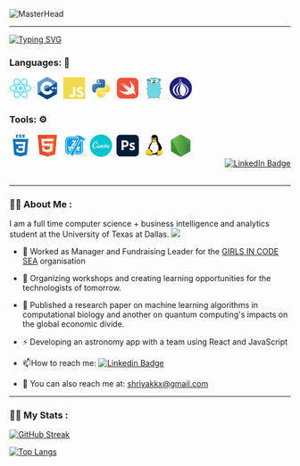 ![MasterHead](...)
<div id="header" align="center">
</div>

---
[![Typing SVG](https://readme-typing-svg.demolab.com/?lines=A+founder+🌱;A+student+👩‍🎓;A+leader+🚀;A+programmer+👩🏻‍💻;A+content+creator+📸;An+Aspiring+intern+💼)](https://git.io/typing-svg)

<h3>Languages: 📝</h3>
<div>
  <img src="https://github.com/devicons/devicon/blob/master/icons/react/react-original.svg" title="React" alt="React" width="40" height="40"/>&nbsp;
  <img src="https://github.com/devicons/devicon/blob/master/icons/cplusplus/cplusplus-original.svg" title="C++" alt="C++" width="40" height="40"/>&nbsp;
  <img src="https://github.com/devicons/devicon/blob/master/icons/javascript/javascript-plain.svg" title="JavaScript" alt="JavaScript" width="40" height="40"/>&nbsp;
  <img src="https://github.com/devicons/devicon/blob/master/icons/python/python-original.svg" title="Python" alt="Python" width="40" height="40"/>&nbsp;
  <img src="https://github.com/devicons/devicon/blob/master/icons/swift/swift-original.svg" title="Swift" alt="Swift" width="40" height="40"/>&nbsp;
  <img src="https://github.com/devicons/devicon/blob/master/icons/go/go-original.svg" title="Go" alt="Go" width="40" height="40"/>&nbsp;
  <img src="https://github.com/devicons/devicon/blob/master/icons/perl/perl-original.svg" title="Perl" alt="Perl" width="40" height="40"/>&nbsp;
</div>

<h3>Tools: ⚙️</h3>
<div>
  <img src="https://github.com/devicons/devicon/blob/master/icons/css3/css3-plain-wordmark.svg" title="CSS3" alt="CSS" width="40" height="40"/>&nbsp;
  <img src="https://github.com/devicons/devicon/blob/master/icons/html5/html5-original.svg" title="HTML5" alt="HTML" width="40" height="40"/>&nbsp;
  <img src="https://github.com/devicons/devicon/blob/master/icons/xcode/xcode-plain.svg" title="Xcode" alt="Xcode" width="40" height="40"/>&nbsp;
  <img src="https://github.com/devicons/devicon/blob/master/icons/canva/canva-original.svg" title="Canva" alt="Canva" width="40" height="40"/>&nbsp;
  <img src="https://github.com/devicons/devicon/blob/master/icons/photoshop/photoshop-plain.svg" title="Photoshop" alt="Photoshop" width="40" height="40"/>&nbsp;
  <img src="https://github.com/devicons/devicon/blob/master/icons/linux/linux-original.svg" title="Linux" alt="Linux" width="40" height="40"/>&nbsp;
  <img src="https://github.com/devicons/devicon/blob/master/icons/nodejs/nodejs-original.svg" title="Node.js" alt="Node.js" width="40" height="40"/>
</div>

<div id="badges" align="right">
  <a href="https://www.linkedin.com/in/shriya-kalyan-7b8130243/">
    <img src="https://img.shields.io/badge/LinkedIn-blue?style=for-the-badge&logo=linkedin&logoColor=white" alt="LinkedIn Badge"/>
  </a>
</div>

<img src="https://komarev.com/ghpvc/?username=shriya77&style=flat-square&color=blue" alt=""/>

---

### :woman_technologist: About Me :
I am a full time computer science + business intelligence and analytics student at the University of Texas at Dallas. <img src="https://media.giphy.com/media/WUlplcMpOCEmTGBtBW/giphy.gif" width="30">
- :telescope: Worked as Manager and Fundraising Leader for the [GIRLS IN CODE SEA](https://www.instagram.com/girlsincodesea/) organisation

- :seedling: Organizing workshops and creating learning opportunities for the technologists of tomorrow.

- 📕 Published a research paper on machine learning algorithms in computational biology and another on quantum computing's impacts on the global economic divide.

- :zap: Developing an astronomy app with a team using React and JavaScript

- :mailbox:How to reach me: [![Linkedin Badge](https://img.shields.io/badge/-kakbar-blue?style=flat&logo=Linkedin&logoColor=white)](https://www.linkedin.com/in/shriya-kalyan-7b8130243/)

- 📩 You can also reach me at: shriyakkx@gmail.com 


---

### 👩‍🎓 My Stats :
[![GitHub Streak](http://github-readme-streak-stats.herokuapp.com?user=shriya77&theme=deepBlue&hide_border=true&date_format=M%20j%5B%2C%20Y%5D&currStreakNum=FFEF00&dates=00E4FF&sideNums=00FFEF&background=000000&ring=00E4FF)](https://git.io/streak-stats)

[![Top Langs](https://github-readme-stats.vercel.app/api/top-langs/?username=shriya77&count-private=true&theme=vision-friendly-dark)](https://github.com/shriya77/github-readme-stats)
